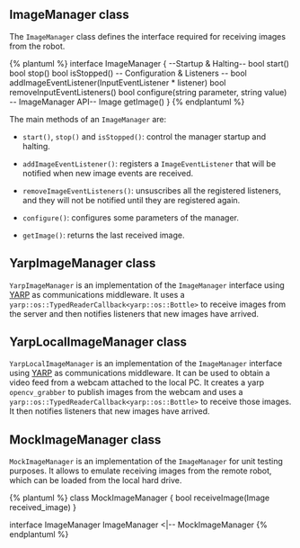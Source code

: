 ## ImageManager class

The `ImageManager` class defines the interface required for receiving images from the robot.

{% plantuml %}
interface ImageManager {
--Startup & Halting--
bool start()
bool stop()
bool isStopped()
-- Configuration & Listeners --
bool addImageEventListener(InputEventListener * listener)
bool removeInputEventListeners()
bool configure(string parameter, string value)
-- ImageManager API--
Image getImage()
}
{% endplantuml %}

The main methods of an `ImageManager` are: 
* `start()`, `stop()` and `isStopped()`: control the manager startup and halting.
* `addImageEventListener()`: registers a `ImageEventListener` that will be notified when new image events are received.
* `removeImageEventListeners()`: unsuscribes all the registered listeners, and they will not be notified until they are registered again.
* `configure()`: configures some parameters of the manager.

* `getImage()`: returns the last received image.

## YarpImageManager class

`YarpImageManager` is an implementation of the `ImageManager` interface using [YARP](http://www.yarp.it/) as communications middleware. It uses a `yarp::os::TypedReaderCallback<yarp::os::Bottle>` to receive images from the server and then notifies listeners that new images have arrived. 

## YarpLocalImageManager class

`YarpLocalImageManager` is an implementation of the `ImageManager` interface using [YARP](http://www.yarp.it/) as communications middleware. It can be used to obtain a video feed from a webcam attached to the local PC. It creates a yarp `opencv_grabber` to publish images from the webcam and uses a `yarp::os::TypedReaderCallback<yarp::os::Bottle>` to receive those images. It then notifies listeners that new images have arrived. 

## MockImageManager class

`MockImageManager` is an implementation of the `ImageManager` for unit testing purposes.
It allows to emulate receiving images from the remote robot, which can be loaded from the local hard drive.

{% plantuml %}
class MockImageManager {
bool receiveImage(Image received_image)
}

interface ImageManager
ImageManager <|-- MockImageManager
{% endplantuml %}


